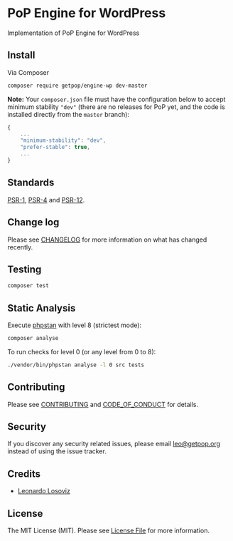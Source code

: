 # PoP Engine for WordPress

<!--
[![Latest Version on Packagist][ico-version]][link-packagist]
[![Software License][ico-license]](LICENSE.md)
[![Build Status][ico-travis]][link-travis]
[![Coverage Status][ico-scrutinizer]][link-scrutinizer]
[![Quality Score][ico-code-quality]][link-code-quality]
[![Total Downloads][ico-downloads]][link-downloads]
-->

Implementation of PoP Engine for WordPress

## Install

Via Composer

``` bash
composer require getpop/engine-wp dev-master
```

**Note:** Your `composer.json` file must have the configuration below to accept minimum stability `"dev"` (there are no releases for PoP yet, and the code is installed directly from the `master` branch):

```javascript
{
    ...
    "minimum-stability": "dev",
    "prefer-stable": true,
    ...
}
```

## Standards

[PSR-1](https://www.php-fig.org/psr/psr-1), [PSR-4](https://www.php-fig.org/psr/psr-4) and [PSR-12](https://www.php-fig.org/psr/psr-12).

## Change log

Please see [CHANGELOG](CHANGELOG.md) for more information on what has changed recently.

## Testing

``` bash
composer test
```

## Static Analysis

Execute [phpstan](https://github.com/phpstan/phpstan) with level 8 (strictest mode):

``` bash
composer analyse
```

To run checks for level 0 (or any level from 0 to 8):

``` bash
./vendor/bin/phpstan analyse -l 0 src tests
```

## Contributing

Please see [CONTRIBUTING](CONTRIBUTING.md) and [CODE_OF_CONDUCT](CODE_OF_CONDUCT.md) for details.

## Security

If you discover any security related issues, please email leo@getpop.org instead of using the issue tracker.

## Credits

- [Leonardo Losoviz][link-author]

## License

The MIT License (MIT). Please see [License File](LICENSE.md) for more information.

<!--
[ico-version]: https://img.shields.io/packagist/v/getpop/engine-wp.svg?style=flat-square
[ico-license]: https://img.shields.io/badge/license-MIT-brightgreen.svg?style=flat-square
[ico-travis]: https://img.shields.io/travis/getpop/engine-wp/master.svg?style=flat-square
[ico-scrutinizer]: https://img.shields.io/scrutinizer/coverage/g/getpop/engine-wp.svg?style=flat-square
[ico-code-quality]: https://img.shields.io/scrutinizer/g/getpop/engine-wp.svg?style=flat-square
[ico-downloads]: https://img.shields.io/packagist/dt/getpop/engine-wp.svg?style=flat-square

[link-packagist]: https://packagist.org/packages/getpop/engine-wp
[link-travis]: https://travis-ci.org/getpop/engine-wp
[link-scrutinizer]: https://scrutinizer-ci.com/g/getpop/engine-wp/code-structure
[link-code-quality]: https://scrutinizer-ci.com/g/getpop/engine-wp
[link-downloads]: https://packagist.org/packages/getpop/engine-wp
[link-contributors]: ../../contributors
-->
[link-author]: https://github.com/leoloso
